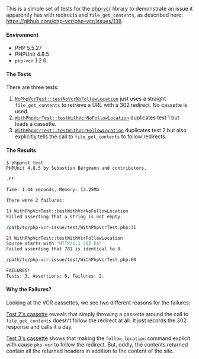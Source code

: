 This is a simple set of tests for the [php-vcr](https://github.com/php-vcr/php-vcr) library to demonstrate an issue it apparently has with redirects and `file_get_contents`, as described here: https://github.com/php-vcr/php-vcr/issues/138.

#### Environment

* PHP 5.5.27
* PHPUnit 4.8.5
* `php-vcr` 1.2.6

#### The Tests

There are three tests:

1. [`NoPhpVcrTest::testNoVcrNoFollowLocation`](https://github.com/abeger/php-vcr-issue-138/blob/master/test/NoPhpVcrTest.php#L14) just uses a straight `file_get_contents` to retrieve a URL with a 302 redirect. No cassette is used.
2. [`WithPhpVcrTest::testWithVcrNoFollowLocation`](https://github.com/abeger/php-vcr-issue-138/blob/master/test/WithPhpVcrTest.php#L25) duplicates test 1 but loads a cassette. 
3. [`WithPhpVcrTest::testWithVcrFollowLocation`](https://github.com/abeger/php-vcr-issue-138/blob/master/test/WithPhpVcrTest.php#L47) duplicates test 2 but also explicitly tells the call to `file_get_contents` to follow redirects.

#### The Results

````bash
$ phpunit test
PHPUnit 4.8.5 by Sebastian Bergmann and contributors.

.FF

Time: 1.44 seconds, Memory: 13.25Mb

There were 2 failures:

1) WithPhpVcrTest::testWithVcrNoFollowLocation
Failed asserting that a string is not empty.

/path/to/php-vcr-issue/test/WithPhpVcrTest.php:31

2) WithPhpVcrTest::testWithVcrFollowLocation
Source starts with "HTTP/1.1 302 Fo"
Failed asserting that 781 is identical to 0.

/path/to/php-vcr-issue/test/WithPhpVcrTest.php:60

FAILURES!
Tests: 3, Assertions: 6, Failures: 2.
````

#### Why the Failures?

Looking at the VCR cassettes, we see two different reasons for the failures:

[Test 2's cassette](https://github.com/abeger/php-vcr-issue-138/blob/master/test/vcr_cassettes/no_follow_location) reveals that simply throwing a cassette around the call to `file_get_contents` doesn't follow the redirect at all. It just records the 302 response and calls it a day.

[Test 3's cassette](https://github.com/abeger/php-vcr-issue-138/blob/master/test/vcr_cassettes/with_follow_location) shows that making the `follow_location` command explicit with cause `php-vcr` to follow the redirect. But, oddly, the contents returned contain all the returned headers in addition to the content of the site.
